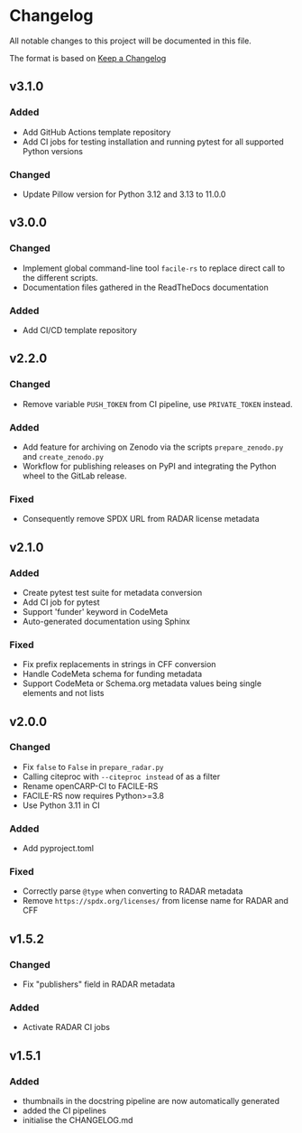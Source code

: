 # Changelog
All notable changes to this project will be documented in this file.

The format is based on [Keep a Changelog](https://keepachangelog.com/en/1.0.0/)

## v3.1.0

### Added
- Add GitHub Actions template repository
- Add CI jobs for testing installation and running pytest for all supported Python versions

### Changed
- Update Pillow version for Python 3.12 and 3.13 to 11.0.0

## v3.0.0

### Changed
- Implement global command-line tool `facile-rs` to replace direct call to the different scripts.
- Documentation files gathered in the ReadTheDocs documentation

### Added
- Add CI/CD template repository

## v2.2.0

### Changed
- Remove variable `PUSH_TOKEN` from CI pipeline, use `PRIVATE_TOKEN` instead.

### Added
- Add feature for archiving on Zenodo via the scripts `prepare_zenodo.py` and `create_zenodo.py`
- Workflow for publishing releases on PyPI and integrating the Python wheel to the GitLab release.

### Fixed
- Consequently remove SPDX URL from RADAR license metadata

## v2.1.0

### Added
- Create pytest test suite for metadata conversion
- Add CI job for pytest
- Support 'funder' keyword in CodeMeta
- Auto-generated documentation using Sphinx

### Fixed
- Fix prefix replacements in strings in CFF conversion
- Handle CodeMeta schema for funding metadata
- Support CodeMeta or Schema.org metadata values being single elements and not lists

## v2.0.0

### Changed
- Fix `false` to `False` in `prepare_radar.py`
- Calling citeproc with `--citeproc instead` of as a filter
- Rename openCARP-CI to FACILE-RS
- FACILE-RS now requires Python>=3.8
- Use Python 3.11 in CI

### Added
- Add pyproject.toml

### Fixed
- Correctly parse `@type` when converting to RADAR metadata
- Remove `https://spdx.org/licenses/` from license name for RADAR and CFF

## v1.5.2

### Changed
- Fix "publishers" field in RADAR metadata

### Added
- Activate RADAR CI jobs

## v1.5.1

### Added
- thumbnails in the docstring pipeline are now automatically generated
- added the CI pipelines
- initialise the CHANGELOG.md
